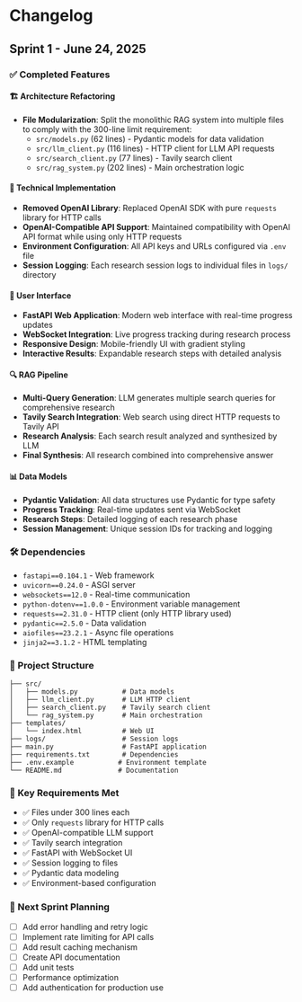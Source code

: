 # Changelog

## Sprint 1 - June 24, 2025

### ✅ Completed Features

#### 🏗️ Architecture Refactoring
- **File Modularization**: Split the monolithic RAG system into multiple files to comply with the 300-line limit requirement:
  - `src/models.py` (62 lines) - Pydantic models for data validation
  - `src/llm_client.py` (116 lines) - HTTP client for LLM API requests
  - `src/search_client.py` (77 lines) - Tavily search client
  - `src/rag_system.py` (202 lines) - Main orchestration logic

#### 🔧 Technical Implementation
- **Removed OpenAI Library**: Replaced OpenAI SDK with pure `requests` library for HTTP calls
- **OpenAI-Compatible API Support**: Maintained compatibility with OpenAI API format while using only HTTP requests
- **Environment Configuration**: All API keys and URLs configured via `.env` file
- **Session Logging**: Each research session logs to individual files in `logs/` directory

#### 🎨 User Interface
- **FastAPI Web Application**: Modern web interface with real-time progress updates
- **WebSocket Integration**: Live progress tracking during research process
- **Responsive Design**: Mobile-friendly UI with gradient styling
- **Interactive Results**: Expandable research steps with detailed analysis

#### 🔍 RAG Pipeline
- **Multi-Query Generation**: LLM generates multiple search queries for comprehensive research
- **Tavily Search Integration**: Web search using direct HTTP requests to Tavily API
- **Research Analysis**: Each search result analyzed and synthesized by LLM
- **Final Synthesis**: All research combined into comprehensive answer

#### 📊 Data Models
- **Pydantic Validation**: All data structures use Pydantic for type safety
- **Progress Tracking**: Real-time updates sent via WebSocket
- **Research Steps**: Detailed logging of each research phase
- **Session Management**: Unique session IDs for tracking and logging

### 🛠️ Dependencies
- `fastapi==0.104.1` - Web framework
- `uvicorn==0.24.0` - ASGI server
- `websockets==12.0` - Real-time communication
- `python-dotenv==1.0.0` - Environment variable management
- `requests==2.31.0` - HTTP client (only HTTP library used)
- `pydantic==2.5.0` - Data validation
- `aiofiles==23.2.1` - Async file operations
- `jinja2==3.1.2` - HTML templating

### 📁 Project Structure
```
├── src/
│   ├── models.py           # Data models
│   ├── llm_client.py       # LLM HTTP client
│   ├── search_client.py    # Tavily search client
│   └── rag_system.py       # Main orchestration
├── templates/
│   └── index.html          # Web UI
├── logs/                   # Session logs
├── main.py                 # FastAPI application
├── requirements.txt        # Dependencies
├── .env.example           # Environment template
└── README.md              # Documentation
```

### 🎯 Key Requirements Met
- ✅ Files under 300 lines each
- ✅ Only `requests` library for HTTP calls
- ✅ OpenAI-compatible LLM support
- ✅ Tavily search integration
- ✅ FastAPI with WebSocket UI
- ✅ Session logging to files
- ✅ Pydantic data modeling
- ✅ Environment-based configuration

### 🚀 Next Sprint Planning
- [ ] Add error handling and retry logic
- [ ] Implement rate limiting for API calls
- [ ] Add result caching mechanism
- [ ] Create API documentation
- [ ] Add unit tests
- [ ] Performance optimization
- [ ] Add authentication for production use
